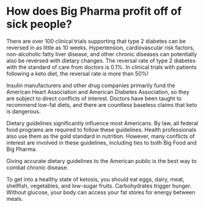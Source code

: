 # How does Big Pharma profit off of sick people?

There are over 100 clinical trials supporting that type 2 diabetes can be reversed in as little as 10 weeks. Hypertension, cardiovascular risk factors, non-alcoholic fatty liver disease, and other chronic diseases can potentially also be reversed with dietary changes. The reversal rate of type 2 diabetes with the standard of care from doctors is 0.1%. In clinical trials with patients following a keto diet, the reversal rate is more than 50%!

Insulin manufacturers and other drug companies primarily fund the American Heart Association and American Diabetes Association, so they are subject to direct conflicts of interest. Doctors have been taught to recommend low-fat diets, and there are countless baseless claims that keto is dangerous.

Dietary guidelines significantly influence most Americans. By law, all federal food programs are required to follow these guidelines. Health professionals also use them as the gold standard in nutrition. However, many conflicts of interest are involved in these guidelines, including ties to both Big Food and Big Pharma.

Giving accurate dietary guidelines to the American public is the best way to combat chronic disease.

To get into a healthy state of ketosis, you should eat eggs, dairy, meat, shellfish, vegetables, and low-sugar fruits. Carbohydrates trigger hunger. Without glucose, your body can access your fat stores for energy between meals.